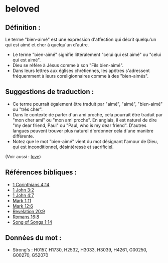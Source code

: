 # beloved

## Définition :

Le terme "bien-aimé" est une expression d'affection qui décrit quelqu'un qui est aimé et cher à quelqu'un d'autre.

* Le terme "bien-aimé" signifie littéralement "celui qui est aimé" ou "celui qui est aimé".
* Dieu se réfère à Jésus comme à son "Fils bien-aimé".
* Dans leurs lettres aux églises chrétiennes, les apôtres s'adressent fréquemment à leurs coreligionnaires comme à des "bien-aimés".

## Suggestions de traduction :

* Ce terme pourrait également être traduit par "aimé", "aimé", "bien-aimé" ou "très cher".
* Dans le contexte de parler d'un ami proche, cela pourrait être traduit par "mon cher ami" ou "mon ami proche". En anglais, il est naturel de dire "my dear friend, Paul" ou "Paul, who is my dear friend". D'autres langues peuvent trouver plus naturel d'ordonner cela d'une manière différente.
* Notez que le mot "bien-aimé" vient du mot désignant l'amour de Dieu, qui est inconditionnel, désintéressé et sacrificiel.

(Voir aussi : [love](../kt/love.md))

## Références bibliques :

* [1 Corinthians 4:14](rc://en/tn/help/1co/04/14)
* [1 John 3:2](rc://en/tn/help/1jn/03/02)
* [1 John 4:7](rc://en/tn/help/1jn/04/07)
* [Mark 1:11](rc://en/tn/help/mrk/01/11)
* [Mark 12:6](rc://en/tn/help/mrk/12/06)
* [Revelation 20:9](rc://en/tn/help/rev/20/09)
* [Romans 16:8](rc://en/tn/help/rom/16/08)
* [Song of Songs 1:14](rc://en/tn/help/sng/01/14)

## Données du mot :

* Strong's : H0157, H1730, H2532, H3033, H3039, H4261, G00250, G00270, G52070
